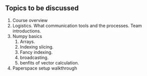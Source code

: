 ## Topics to be discussed

1. Course overview 
2. Logistics. What communication tools and the processes. Team introductions.
3. Numpy basics
    1. Arrays.
    2. Indexing slicing.
    3. Fancy indexing.
    4. broadcasting.
    5. benfits of vector calculation. 
4. Paperspace setup walkthrough
